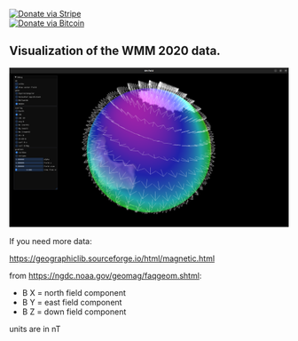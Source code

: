 [![Donate via Stripe](https://img.shields.io/badge/Donate-Stripe-green.svg)](https://buy.stripe.com/00gbJZ0OdcNs9zi288)<br>
[![Donate via Bitcoin](https://img.shields.io/badge/Donate-Bitcoin-green.svg)](bitcoin:37fsp7qQKU8XoHZGRQvVzQVP8FrEJ73cSJ)<br>

## Visualization of the WMM 2020 data.

![alt text](pics/pic1.png)

If you need more data:

https://geographiclib.sourceforge.io/html/magnetic.html

from https://ngdc.noaa.gov/geomag/faqgeom.shtml:

- B X = north field component
- B Y = east field component
- B Z = down field component

units are in nT
